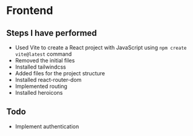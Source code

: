 # Frontend

## Steps I have performed
- Used Vite to create a React project with JavaScript using `npm create vite@latest` command
- Removed the initial files
- Installed tailwindcss
- Added files for the project structure
- Installed react-router-dom
- Implemented routing
- Installed heroicons

## Todo
- Implement authentication
